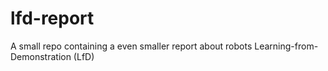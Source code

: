 # lfd-report
A small repo containing a even smaller report about robots Learning-from-Demonstration (LfD)
